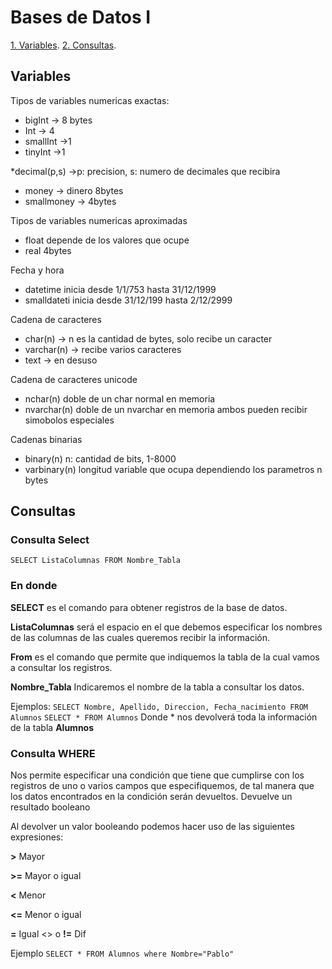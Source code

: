 # Bases de Datos I

[1. Variables](#variables).
[2. Consultas](#consultas).

## Variables
Tipos de variables numericas exactas:

* bigInt -> 8 bytes
* Int -> 4
* smallInt ->1
* tinyInt ->1

*decimal(p,s) ->p: precision, s: numero de decimales que recibira
* money -> dinero 8bytes
* smallmoney -> 4bytes

Tipos de variables numericas aproximadas

* float depende de los valores que ocupe
* real 4bytes

Fecha y hora
* datetime inicia desde 1/1/753 hasta 31/12/1999
* smalldateti inicia desde 31/12/199 hasta 2/12/2999

Cadena de caracteres
* char(n) -> n es la cantidad de bytes, solo recibe un caracter
* varchar(n) -> recibe varios caracteres
* text -> en desuso

Cadena de caracteres unicode
* nchar(n) doble de un char normal en memoria
* nvarchar(n) doble de un nvarchar en memoria
ambos pueden recibir simobolos especiales

Cadenas binarias
* binary(n) n: cantidad de bits, 1-8000
* varbinary(n) longitud variable que ocupa dependiendo los parametros n bytes



## Consultas

### Consulta Select
`SELECT ListaColumnas FROM Nombre_Tabla`

### En donde
**SELECT** es el comando para obtener registros de la base de datos.

**ListaColumnas** será el espacio en el que debemos especificar los nombres de las columnas de las cuales queremos recibir la información.

**From** es el comando que permite que indiquemos la tabla de la cual vamos a consultar los registros.

**Nombre_Tabla** Indicaremos el nombre de la tabla a consultar los datos.

Ejemplos:
`
SELECT Nombre, Apellido, Direccion, Fecha_nacimiento FROM Alumnos
`
`
SELECT * FROM Alumnos
`
Donde * nos devolverá toda la información de la tabla **Alumnos**

### Consulta WHERE
Nos permite especificar una condición que tiene que cumplirse con los registros de uno o varios campos que especifiquemos, de tal manera que los datos encontrados en la condición serán devueltos. Devuelve un resultado booleano

Al devolver un valor booleando podemos hacer uso de las siguientes expresiones:

**>** Mayor

**>=** Mayor o igual

**<** Menor

**<=** Menor o igual

**=** Igual <> o **!=** Dif 

Ejemplo
`
SELECT * FROM Alumnos where Nombre="Pablo"
`
